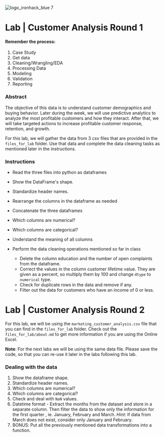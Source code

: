 ![logo_ironhack_blue 7](https://user-images.githubusercontent.com/23629340/40541063-a07a0a8a-601a-11e8-91b5-2f13e4e6b441.png)

# Lab | Customer Analysis Round 1

#### Remember the process:

1. Case Study
2. Get data
3. Cleaning/Wrangling/EDA
4. Processing Data
5. Modeling
6. Validation
7. Reporting

### Abstract

The objective of this data is to understand customer demographics and buying behavior. Later during the week, we will use predictive analytics to analyze the most profitable customers and how they interact. After that, we will take targeted actions to increase profitable customer response, retention, and growth.

For this lab, we will gather the data from 3 _csv_ files that are provided in the `files_for_lab` folder. Use that data and complete the data cleaning tasks as mentioned later in the instructions.

### Instructions

- Read the three files into python as dataframes
- Show the DataFrame's shape.
- Standardize header names.
- Rearrange the columns in the dataframe as needed
- Concatenate the three dataframes
- Which columns are numerical?
- Which columns are categorical?
- Understand the meaning of all columns
- Perform the data cleaning operations mentioned so far in class

  - Delete the column education and the number of open complaints from the dataframe.
  - Correct the values in the column customer lifetime value. They are given as a percent, so multiply them by 100 and change `dtype` to `numerical` type.
  - Check for duplicate rows in the data and remove if any.
  - Filter out the data for customers who have an income of 0 or less.




# Lab | Customer Analysis Round 2

For this lab, we will be using the `marketing_customer_analysis.csv` file that you can find in the `files_for_lab` folder. Check out the `files_for_lab/about.md` to get more information if you are using the Online Excel.

**Note**: For the next labs we will be using the same data file. Please save the code, so that you can re-use it later in the labs following this lab.

### Dealing with the data

1. Show the dataframe shape.
2. Standardize header names.
3. Which columns are numerical?
4. Which columns are categorical?
5. Check and deal with `NaN` values.
6. Datetime format - Extract the months from the dataset and store in a separate column. Then filter the data to show only the information for the first quarter , ie. January, February and March. _Hint_: If data from March does not exist, consider only January and February.
7. BONUS: Put all the previously mentioned data transformations into a function.

